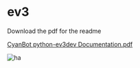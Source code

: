 # ev3
Download the pdf for the readme

[CyanBot python-ev3dev Documentation.pdf](https://github.com/CyanCheetah/ev3/files/10949756/CyanBot.python-ev3dev.Documentation.pdf)


![ha](https://user-images.githubusercontent.com/91763642/224518458-7a870749-fc14-44a9-a69e-af39ff35d235.jpg)
